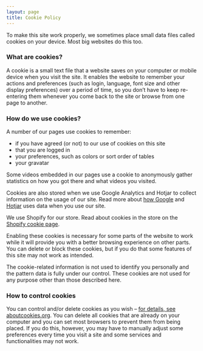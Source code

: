 ```yaml
---
layout: page
title: Cookie Policy
---
```


To make this site work properly, we sometimes place small data files called
cookies on your device. Most big websites do this too.

### What are cookies?

A cookie is a small text file that a website saves on your computer or mobile
device when you visit the site. It enables the website to remember your actions
and preferences (such as login, language, font size and other display preferences)
over a period of time, so you don’t have to keep re-entering them whenever you
come back to the site or browse from one page to another.

### How do we use cookies?

A number of our pages use cookies to remember:

* if you have agreed (or not) to our use of cookies on this site
* that you are logged in
* your preferences, such as colors or sort order of tables
* your gravatar

Some videos embedded in our pages use a cookie to anonymously gather statistics on how you got there and what videos you visited.

Cookies are also stored when we use Google Analytics and Hotjar to collect
information on the usage of our site.
Read more about [how Google](https://www.google.com/policies/privacy/partners/)
and [Hotjar](https://www.hotjar.com/legal/policies/cookie-information) uses
data when you use our site.

We use Shopify for our store. Read about cookies in the store on the [Shopify
cookie page](https://www.shopify.com/legal/cookies).

Enabling these cookies is necessary for some parts of the website to work while
it will provide you with a better browsing experience on other parts. You can
delete or block these cookies, but if you do that some features of this site
may not work as intended.

The cookie-related information is not used to identify you personally and the
pattern data is fully under our control. These cookies are not used for any
purpose other than those described here.

### How to control cookies

You can control and/or delete cookies as you wish – [for details, see aboutcookies.org](https://www.aboutcookies.org/).
You can delete all cookies that are already on your computer and you can set
most browsers to prevent them from being placed. If you do this, however, you
may have to manually adjust some preferences every time you visit a site and
some services and functionalities may not work.
